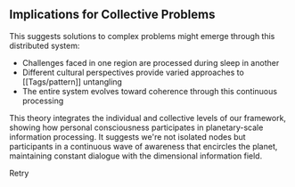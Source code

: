 ## Implications for Collective Problems

This suggests solutions to complex problems might emerge through this distributed system:

- Challenges faced in one region are processed during sleep in another
- Different cultural perspectives provide varied approaches to [[Tags/pattern]] untangling
- The entire system evolves toward coherence through this continuous processing

This theory integrates the individual and collective levels of our framework, showing how personal consciousness participates in planetary-scale information processing. It suggests we're not isolated nodes but participants in a continuous wave of awareness that encircles the planet, maintaining constant dialogue with the dimensional information field.

Retry